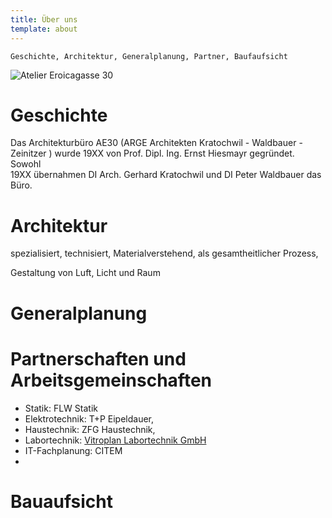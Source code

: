 ```yaml
---
title: Über uns
template: about
---
```

```
Geschichte, Architektur, Generalplanung, Partner, Baufaufsicht
```

![Atelier Eroicagasse 30](/media/17.jpg "Atelier Eroicagasse 30")

# Geschichte

Das Architekturbüro AE30 (ARGE Architekten Kratochwil - Waldbauer - Zeinitzer ) wurde 19XX von Prof. Dipl. Ing. Ernst Hiesmayr gegründet. Sowohl\
19XX übernahmen DI Arch. Gerhard Kratochwil und DI Peter Waldbauer das Büro. 

# Architektur

spezialisiert, technisiert, Materialverstehend, als gesamtheitlicher Prozess, 

Gestaltung von Luft, Licht und Raum

# Generalplanung

# Partnerschaften und Arbeitsgemeinschaften

* Statik: FLW Statik
* Elektrotechnik: T+P Eipeldauer, 
* Haustechnik: ZFG Haustechnik, 
* Labortechnik: [Vitroplan Labortechnik GmbH](http://www.vitroplan.at/) 
* IT-Fachplanung: CITEM 
*

# Bauaufsicht
